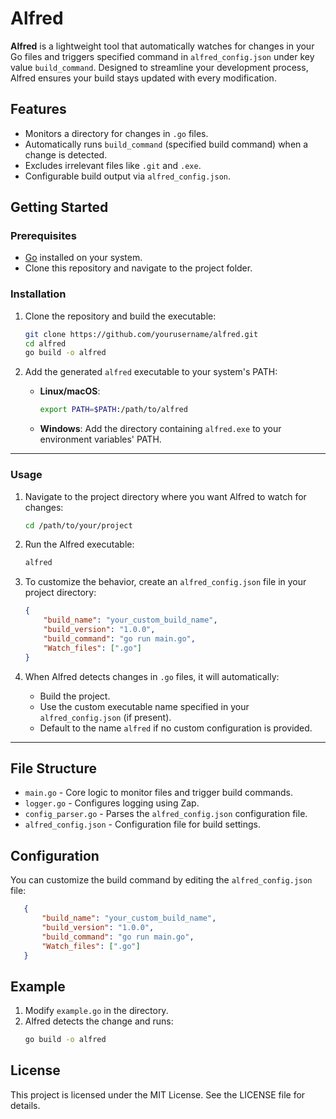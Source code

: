 ﻿# Alfred

**Alfred** is a lightweight tool that automatically watches for changes in your Go files and triggers specified command in `alfred_config.json` under key value  `build_command`. Designed to streamline your development process, Alfred ensures your build stays updated with every modification.

## Features

- Monitors a directory for changes in `.go` files.
- Automatically runs `build_command` (specified build command) when a change is detected.
- Excludes irrelevant files like `.git` and `.exe`.
- Configurable build output via `alfred_config.json`.

## Getting Started

### Prerequisites

- [Go](https://golang.org/) installed on your system.
- Clone this repository and navigate to the project folder.

### Installation

1. Clone the repository and build the executable:
   ```bash
   git clone https://github.com/yourusername/alfred.git
   cd alfred
   go build -o alfred
   ```

2. Add the generated `alfred` executable to your system's PATH:
   - **Linux/macOS**:
     ```bash
     export PATH=$PATH:/path/to/alfred
     ```
   - **Windows**:
     Add the directory containing `alfred.exe` to your environment variables' PATH.

---

### Usage

1. Navigate to the project directory where you want Alfred to watch for changes:
   ```bash
   cd /path/to/your/project
   ```

2. Run the Alfred executable:
   ```bash
   alfred
   ```

3. To customize the behavior, create an `alfred_config.json` file in your project directory:
   ```json
   {
       "build_name": "your_custom_build_name",
       "build_version": "1.0.0",
       "build_command": "go run main.go",
       "Watch_files": [".go"]
   }
   ```

4. When Alfred detects changes in `.go` files, it will automatically:
   - Build the project.
   - Use the custom executable name specified in your `alfred_config.json` (if present).
   - Default to the name `alfred` if no custom configuration is provided.

---

## File Structure

- `main.go` - Core logic to monitor files and trigger build commands.
- `logger.go` - Configures logging using Zap.
- `config_parser.go` - Parses the `alfred_config.json` configuration file.
- `alfred_config.json` - Configuration file for build settings.

## Configuration

You can customize the build command by editing the `alfred_config.json` file:
```json
   {
       "build_name": "your_custom_build_name",
       "build_version": "1.0.0",
       "build_command": "go run main.go",
       "Watch_files": [".go"]
   }
```

## Example

1. Modify `example.go` in the directory.
2. Alfred detects the change and runs:
   ```bash
   go build -o alfred
   ```

## License

This project is licensed under the MIT License. See the LICENSE file for details.

